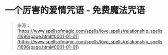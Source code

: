 <!--yml

category: 未分类

date: 2024-06-12 18:34:56

-->

# 一个厉害的爱情咒语 - 免费魔法咒语

> 来源：[https://www.spellsofmagic.com/spells/love_spells/relationship_spells/1696/page.html#0001-01-01](https://www.spellsofmagic.com/spells/love_spells/relationship_spells/1696/page.html#0001-01-01)
